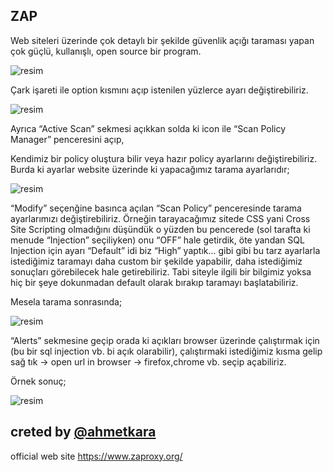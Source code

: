 ## ZAP

Web siteleri üzerinde çok detaylı bir şekilde güvenlik açığı taraması yapan çok güçlü, kullanışlı, open source bir program.

![resim](https://user-images.githubusercontent.com/18248422/202848919-79b2fa5b-a3cf-4ce4-ab4c-a8dcac3454df.png)

Çark işareti ile option kısmını açıp istenilen yüzlerce ayarı değiştirebiliriz.
 
![resim](https://user-images.githubusercontent.com/18248422/202848930-0b1fc59d-0b72-4989-a889-f704f4999505.png)

Ayrıca “Active Scan” sekmesi açıkkan solda ki icon ile “Scan Policy Manager” penceresini açıp,
 
Kendimiz bir policy oluştura bilir veya hazır policy ayarlarını değiştirebiliriz. Burda ki ayarlar website üzerinde ki yapacağımız tarama ayarlarıdır;

![resim](https://user-images.githubusercontent.com/18248422/202848939-aa05a0a4-6bdd-41b0-91ca-fa75a5ad2ac7.png)

“Modify” seçenğine basınca açılan “Scan Policy” penceresinde tarama ayarlarımızı değiştirebiliriz. Örneğin tarayacağımız sitede CSS yani Cross Site Scripting olmadığını düşündük o yüzden bu pencerede (sol tarafta ki menude “Injection” seçiliyken) onu “OFF” hale getirdik, öte yandan SQL Injection için ayarı “Default” idi biz “High” yaptık... gibi gibi bu tarz ayarlarla istediğimiz taramayı daha custom bir şekilde yapabilir, daha istediğimiz sonuçları görebilecek hale getirebiliriz. Tabi siteyle ilgili bir bilgimiz yoksa hiç bir şeye dokunmadan default olarak bırakıp taramayı başlatabiliriz. 
 
Mesela tarama sonrasında;

![resim](https://user-images.githubusercontent.com/18248422/202848951-76af2cd9-efab-4fe0-aca9-c6ffcac728d6.png)

“Alerts” sekmesine geçip orada ki açıkları browser üzerinde çalıştırmak için (bu bir sql injection vb. bi açık olarabilir), çalıştırmaki istediğimiz kısma gelip sağ tık → open url in browser → firefox,chrome vb. seçip açabiliriz. 
 
Örnek sonuç;

![resim](https://user-images.githubusercontent.com/18248422/202848961-72fd0b3a-36dd-495e-9631-ca9b583068b5.png)

## creted by [@ahmetkara](https://github.com/ahmetQara)

 official web site https://www.zaproxy.org/
